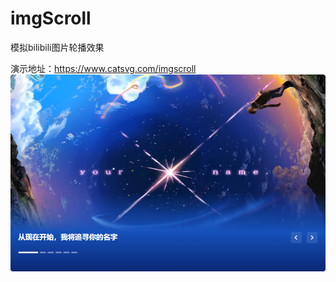 # imgScroll
模拟bilibili图片轮播效果

演示地址：https://www.catsvg.com/imgscroll
![alt 演示](https://github.com/SakuraMS/imgScroll/blob/main/demo.png?raw=true)
